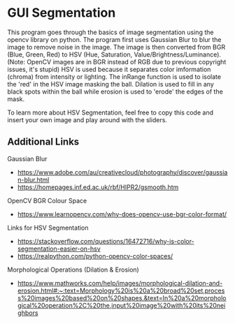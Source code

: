 # GUI Segmentation

This program goes through the basics of image segmentation using the opencv library on python. The program first uses Gaussian Blur to blur the image to remove noise in the image. The image is then converted from BGR (Blue, Green, Red) to HSV (Hue, Saturation, Value/Brightness/Luminance). (Note: OpenCV images are in BGR instead of RGB due to previous copyright issues, it's stupid) HSV is used because it separates color imformation (chroma) from intensity or lighting. The inRange function is used to isolate the 'red' in the HSV image masking the ball. Dilation is used to fill in any black spots within the ball while erosion is used to 'erode' the edges of the mask.

To learn more about HSV Segmentation, feel free to copy this code and insert your own image and play around with the sliders.

## Additional Links
Gaussian Blur
* https://www.adobe.com/au/creativecloud/photography/discover/gaussian-blur.html
* https://homepages.inf.ed.ac.uk/rbf/HIPR2/gsmooth.htm

OpenCV BGR Colour Space
* https://www.learnopencv.com/why-does-opencv-use-bgr-color-format/

Links for HSV Segmentation
* https://stackoverflow.com/questions/16472716/why-is-color-segmentation-easier-on-hsv
* https://realpython.com/python-opencv-color-spaces/

Morphological Operations (Dilation & Erosion)
* https://www.mathworks.com/help/images/morphological-dilation-and-erosion.html#:~:text=Morphology%20is%20a%20broad%20set,process%20images%20based%20on%20shapes.&text=In%20a%20morphological%20operation%2C%20the,input%20image%20with%20its%20neighbors
